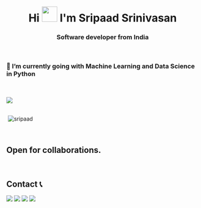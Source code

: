 <h1 align="center">Hi <img src="https://raw.githubusercontent.com/MartinHeinz/MartinHeinz/master/wave.gif" width="40"> I'm Sripaad Srinivasan</h1>
<h3 align="center">Software developer from India</h3>

<br/>
<h3 align="left"> 🌱 I’m currently going with Machine Learning and Data Science in Python </h3>
<br/>
<br/>
<img src="https://github-profile-trophy.vercel.app/?username=sripaad&theme=dracula&column=3&margin-w=15&margin-h=15 (https://github.com/ryo-ma/github-profile-trophy)">
<br/>
<br/>
<p>&nbsp;<img align="center" src="https://github-readme-stats.vercel.app/api?username=sripaad&show_icons=true&count_private=true&theme=cobalt" alt="sripaad" /></p>
<br/>


## Open for collaborations.
<br/>

## Contact 📞

[<img src = "https://img.shields.io/badge/gmail-D44638.svg?&style=for-the-badge&logo=gmail&logoColor=white" />](mailto:sripaad751@gmail.com)
[<img src = "https://img.shields.io/badge/instagram-%23E4405F.svg?&style=for-the-badge&logo=instagram&logoColor=white">](https://www.instagram.com/sripaadsrinivasan/)
[<img src= "https://img.shields.io/badge/twitter-1DA1F2.svg?&style=for-the-badge&logo=twitter&logoColor=white" />](https://www.twitter.com/Sripaad_)
[<img src="https://img.shields.io/badge/linkedin-%230077B5.svg?&style=for-the-badge&logo=linkedin&logoColor=white" />](https://www.linkedin.com/in/sripaad-srinivasan/)